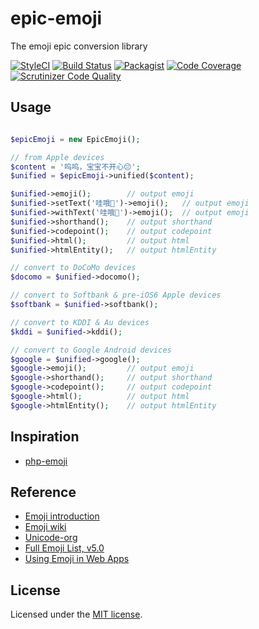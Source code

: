 # epic-emoji

The emoji epic conversion library

[![StyleCI](https://styleci.io/repos/95678703/shield?branch=master)](https://styleci.io/repos/95678703)
[![Build Status](https://travis-ci.org/emanci/epic-emoji.svg?branch=master)](https://travis-ci.org/emanci/epic-emoji)
[![Packagist](https://img.shields.io/packagist/l/doctrine/orm.svg)](https://packagist.org/packages/emanci/epic-emoji)
[![Code Coverage](https://scrutinizer-ci.com/g/emanci/epic-emoji/badges/coverage.png?b=master)](https://scrutinizer-ci.com/g/emanci/epic-emoji/?branch=master)
[![Scrutinizer Code Quality](https://scrutinizer-ci.com/g/emanci/epic-emoji/badges/quality-score.png?b=master)](https://scrutinizer-ci.com/g/emanci/epic-emoji/?branch=master)

## Usage

```php

$epicEmoji = new EpicEmoji();

// from Apple devices
$content = '呜呜，宝宝不开心😔';
$unified = $epicEmoji->unified($content);

$unified->emoji();        // output emoji
$unified->setText('哇哦👻')->emoji();   // output emoji
$unified->withText('哇哦👻')->emoji();  // output emoji
$unified->shorthand();    // output shorthand
$unified->codepoint();    // output codepoint
$unified->html();         // output html
$unified->htmlEntity();   // output htmlEntity

// convert to DoCoMo devices
$docomo = $unified->docomo();

// convert to Softbank & pre-iOS6 Apple devices
$softbank = $unified->softbank();

// convert to KDDI & Au devices
$kddi = $unified->kddi();

// convert to Google Android devices
$google = $unified->google();
$google->emoji();         // output emoji
$google->shorthand();     // output shorthand
$google->codepoint();     // output codepoint
$google->html();          // output html
$google->htmlEntity();    // output htmlEntity

```

## Inspiration

* [php-emoji](https://github.com/iamcal/php-emoji)

## Reference

* [Emoji introduction](http://www.ruanyifeng.com/blog/2017/04/emoji.html)
* [Emoji wiki](https://en.wikipedia.org/wiki/Emoji)
* [Unicode-org](http://www.unicode.org)
* [Full Emoji List, v5.0](http://www.unicode.org/emoji/charts/full-emoji-list.html)
* [Using Emoji in Web Apps](http://www.iamcal.com/emoji-in-web-apps/)

## License

Licensed under the [MIT license](https://github.com/emanci/epic-emoji/blob/master/LICENSE).
